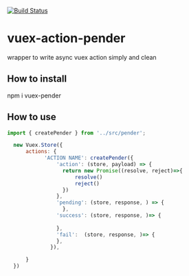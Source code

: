 [![Build Status](https://travis-ci.com/gring2/vuex-action-pender.svg?branch=master)](https://travis-ci.com/gring2/vuex-action-pender)
# vuex-action-pender
wrapper to write async vuex action simply and clean

## How to install
npm i vuex-pender

## How to use
```javascript
import { createPender } from '../src/pender';

  new Vuex.Store({
      actions: {
            'ACTION NAME': createPender({
                'action': (store, payload) => {
                  return new Promise((resolve, reject)=>{
                      resolve()
                      reject()
                  })
                },
                'pending': (store, response, ) => {
                  },
                'success': (store, response, )=> {
  
                },
                'fail':  (store, response, )=> {
                },
              }),

      }
  })
```
